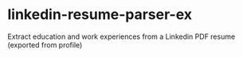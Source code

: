 # linkedin-resume-parser-ex
Extract education and work experiences from a Linkedin PDF resume (exported from profile)
